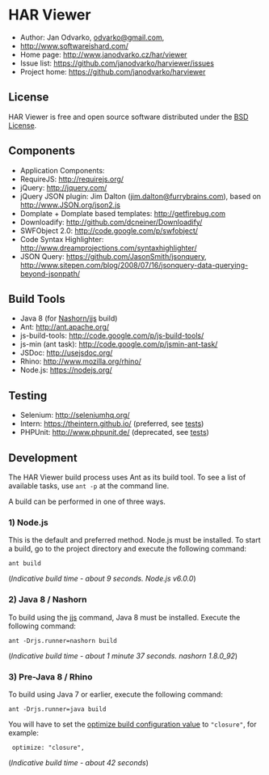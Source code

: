 HAR Viewer
==========

* Author: Jan Odvarko, odvarko@gmail.com,
* http://www.softwareishard.com/
* Home page: http://www.janodvarko.cz/har/viewer
* Issue list: https://github.com/janodvarko/harviewer/issues
* Project home: https://github.com/janodvarko/harviewer

License
-------
HAR Viewer is free and open source software distributed under the [BSD License](https://github.com/janodvarko/harviewer/blob/master/webapp/license.txt).

Components
----------
* Application Components:
* RequireJS: http://requirejs.org/
* jQuery: http://jquery.com/
* jQuery JSON plugin: Jim Dalton (jim.dalton@furrybrains.com), based on http://www.JSON.org/json2.js
* Domplate + Domplate based templates: http://getfirebug.com
* Downloadify: http://github.com/dcneiner/Downloadify/
* SWFObject 2.0: http://code.google.com/p/swfobject/
* Code Syntax Highlighter: http://www.dreamprojections.com/syntaxhighlighter/
* JSON Query: https://github.com/JasonSmith/jsonquery, http://www.sitepen.com/blog/2008/07/16/jsonquery-data-querying-beyond-jsonpath/

Build Tools
-----------
* Java 8 (for [Nashorn/jjs](http://docs.oracle.com/javase/8/docs/technotes/tools/windows/jjs.html) build)
* Ant: http://ant.apache.org/
* js-build-tools: http://code.google.com/p/js-build-tools/
* js-min (ant task): http://code.google.com/p/jsmin-ant-task/
* JSDoc: http://usejsdoc.org/
* Rhino: http://www.mozilla.org/rhino/
* Node.js: https://nodejs.org/

Testing
-------
* Selenium: http://seleniumhq.org/
* Intern: https://theintern.github.io/ (preferred, see [tests](tests/))
* PHPUnit: http://www.phpunit.de/ (deprecated, see [tests](selenium/tests))

Development
-----------

The HAR Viewer build process uses Ant as its build tool.  To see a list of available tasks, use `ant -p` at the command line.

A build can be performed in one of three ways.

### 1) Node.js

This is the default and preferred method.  Node.js must be installed.
To start a build, go to the project directory and execute the following command:

`ant build`

(*Indicative build time - about 9 seconds.  Node.js v6.0.0*)

### 2) Java 8 / Nashorn

To build using the [jjs](https://docs.oracle.com/javase/8/docs/technotes/tools/windows/jjs.html) command, Java 8 must be installed.
Execute the following command:

`ant -Drjs.runner=nashorn build`

(*Indicative build time - about 1 minute 37 seconds.  nashorn 1.8.0_92*)

### 3) Pre-Java 8 / Rhino

To build using Java 7 or earlier, execute the following command:

`ant -Drjs.runner=java build`

You will have to set the [optimize build configuration value](https://github.com/janodvarko/harviewer/blob/0997957b3ecb9fbdb27df4260d5bc85c653fac81/webapp/scripts/app.build.js#L11) to `"closure"`, for example:

     optimize: "closure",

(*Indicative build time - about 42 seconds*)
